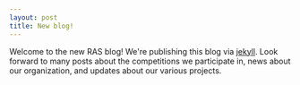 ```yaml
---
layout: post
title: New blog!
---
```


Welcome to the new RAS blog!  We're publishing this blog via [jekyll](http://jekyllrb.com).  Look forward to many posts about the competitions we participate in, news about our organization, and updates about our various projects.
